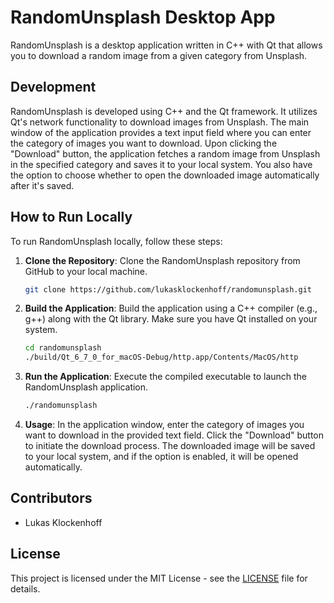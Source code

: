 # RandomUnsplash Desktop App

RandomUnsplash is a desktop application written in C++ with Qt that allows you to download a random image from a given category from Unsplash.

## Development

RandomUnsplash is developed using C++ and the Qt framework. It utilizes Qt's network functionality to download images from Unsplash. The main window of the application provides a text input field where you can enter the category of images you want to download. Upon clicking the "Download" button, the application fetches a random image from Unsplash in the specified category and saves it to your local system. You also have the option to choose whether to open the downloaded image automatically after it's saved.

## How to Run Locally

To run RandomUnsplash locally, follow these steps:

1. **Clone the Repository**: Clone the RandomUnsplash repository from GitHub to your local machine.

   ```bash
   git clone https://github.com/lukasklockenhoff/randomunsplash.git
   ```

2. **Build the Application**: Build the application using a C++ compiler (e.g., g++) along with the Qt library. Make sure you have Qt installed on your system.

   ```bash
   cd randomunsplash
   ./build/Qt_6_7_0_for_macOS-Debug/http.app/Contents/MacOS/http
   ```

3. **Run the Application**: Execute the compiled executable to launch the RandomUnsplash application.

   ```bash
   ./randomunsplash
   ```

4. **Usage**: In the application window, enter the category of images you want to download in the provided text field. Click the "Download" button to initiate the download process. The downloaded image will be saved to your local system, and if the option is enabled, it will be opened automatically.

## Contributors

- Lukas Klockenhoff

## License

This project is licensed under the MIT License - see the [LICENSE](LICENSE) file for details.
